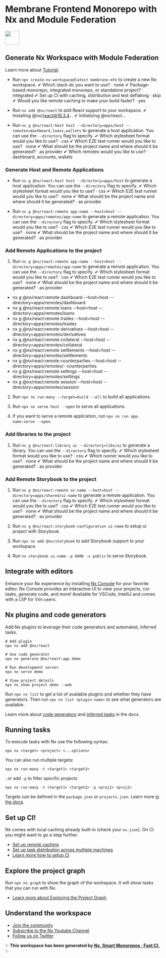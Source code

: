 # Membrane Frontend Monorepo with Nx and Module Federation

<a alt="Nx logo" href="https://nx.dev" target="_blank" rel="noreferrer"><img src="https://raw.githubusercontent.com/nrwl/nx/master/images/nx-logo.png" width="45"></a>

## Generate Nx Workspace with Module Federation

Learn more about [Tutorial](https://nx.dev/concepts/module-federation/faster-builds-with-module-federation).

- Run `npx create-nx-workspace@latest membrane-mfe` to create a new Nx workspace.
  ✔ Which stack do you want to use? · none
  ✔ Package-based monorepo, integrated monorepo, or standalone project? · integrated
  ✔ Set up CI with caching, distribution and test deflaking · skip
  ✔ Would you like remote caching to make your build faster? · yes

- Run `nx add @nx/react` to add React support to your workspace.
  ✔ Installing @nx/react@18.3.4...
  ✔ Initializing @nx/react...

- Run `nx g @nx/react:host host --directory=apps/host --remotes=dashboard,loans,wallets` to generate a host application. You can use the `--directory` flag to specify.
  ✔ Which stylesheet format would you like to use? · css
  ✔ Which E2E test runner would you like to use? · none
  ✔ What should be the project name and where should it be generated? · as provider
  ✔ Which remotes would you like to use? · dashboard, accounts, wallets

### Generate Host and Remote Applications

- Run `nx g @nx/react:host host --directory=apps/host` to generate a host application. You can use the `--directory` flag to specify.
  ✔ Which stylesheet format would you like to use? · css
  ✔ Which E2E test runner would you like to use? · none
  ✔ What should be the project name and where should it be generated? · as provider

- Run `nx g @nx/react:remote app-name --host=host --directory=apps/remotes/app-name` to generate a remote application. You can use the `--directory` flag to specify.
  ✔ Which stylesheet format would you like to use? · css
  ✔ Which E2E test runner would you like to use? · none
  ✔ What should be the project name and where should it be generated? · as provider

### Add Remote Applications to the project

1. Run `nx g @nx/react:remote app-name --host=host --directory=apps/remotes/app-name` to generate a remote application. You can use the `--directory` flag to specify.
   ✔ Which stylesheet format would you like to use? · css
   ✔ Which E2E test runner would you like to use? · none
   ✔ What should be the project name and where should it be generated? · as provider

- nx g @nx/react:remote dashboard --host=host --directory=apps/remotes/dashboard
- nx g @nx/react:remote loans --host=host --directory=apps/remotes/loans
- nx g @nx/react:remote trades --host=host --directory=apps/remotes/trades
- nx g @nx/react:remote derivatives --host=host --directory=apps/remotes/derivatives
- nx g @nx/react:remote collateral --host=host --directory=apps/remotes/collateral
- nx g @nx/react:remote settlements --host=host --directory=apps/remotes/settlements
- nx g @nx/react:remote counterparties --host=host --directory=apps/remotes/- counterparties
- nx g @nx/react:remote settings --host=host --directory=apps/remotes/settings
- nx g @nx/react:remote session --host=host --directory=apps/remotes/session

2. Run `npx nx run-many --target=build --all` to build all applications.

3. Run `npx nx serve host --open` to serve all applications.

4. If you want to serve a remote application, run `npx nx run app-name:serve --open`.

### Add libraries to the project

1. Run `nx g @nx/react:library ui --directory=libs/ui` to generate a library. You can use the `--directory` flag to specify.
   ✔ Which stylesheet format would you like to use? · css
   ✔ Which runner would you like to use? · none
   ✔ What should be the project name and where should it be generated? · as provider

### Add Remote Storybook to the project

1. Run `nx g @nx/react:remote ui-name --host=host --directory=apps/shared/ui-name` to generate a remote application. You can use the `--directory` flag to specify.
   ✔ Which stylesheet format would you like to use? · css
   ✔ Which E2E test runner would you like to use? · none
   ✔ What should be the project name and where should it be generated? · as provider

2. Run `nx g @nx/react:storybook-configuration ui-name` to setup ui project with Storybook.

3. Run `npx nx add @nx/storybook` to add Storybook support to your workspace.

4. Run `nx storybook ui-name -p 6006 -s public` to serve Storybook.

## Integrate with editors

Enhance your Nx experience by installing [Nx Console](https://nx.dev/nx-console) for your favorite editor. Nx Console
provides an interactive UI to view your projects, run tasks, generate code, and more! Available for VSCode, IntelliJ and
comes with a LSP for Vim users.

## Nx plugins and code generators

Add Nx plugins to leverage their code generators and automated, inferred tasks.

```
# Add plugin
npx nx add @nx/react

# Use code generator
npx nx generate @nx/react:app demo

# Run development server
npx nx serve demo

# View project details
npx nx show project demo --web
```

Run `npx nx list` to get a list of available plugins and whether they have generators. Then run `npx nx list <plugin-name>` to see what generators are available.

Learn more about [code generators](https://nx.dev/features/generate-code) and [inferred tasks](https://nx.dev/concepts/inferred-tasks) in the docs.

## Running tasks

To execute tasks with Nx use the following syntax:

```
npx nx <target> <project> <...options>
```

You can also run multiple targets:

```
npx nx run-many -t <target1> <target2>
```

..or add `-p` to filter specific projects

```
npx nx run-many -t <target1> <target2> -p <proj1> <proj2>
```

Targets can be defined in the `package.json` or `projects.json`. Learn more [in the docs](https://nx.dev/features/run-tasks).

## Set up CI!

Nx comes with local caching already built-in (check your `nx.json`). On CI you might want to go a step further.

- [Set up remote caching](https://nx.dev/features/share-your-cache)
- [Set up task distribution across multiple machines](https://nx.dev/nx-cloud/features/distribute-task-execution)
- [Learn more how to setup CI](https://nx.dev/recipes/ci)

## Explore the project graph

Run `npx nx graph` to show the graph of the workspace.
It will show tasks that you can run with Nx.

- [Learn more about Exploring the Project Graph](https://nx.dev/core-features/explore-graph)

## Understand the workspace

- [Join the community](https://nx.dev/community)
- [Subscribe to the Nx Youtube Channel](https://www.youtube.com/@nxdevtools)
- [Follow us on Twitter](https://twitter.com/nxdevtools)

✨ **This workspace has been generated by [Nx, Smart Monorepos · Fast CI.](https://nx.dev)** ✨
